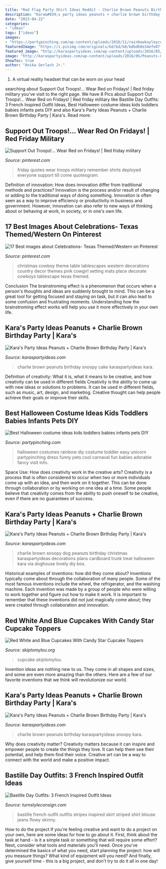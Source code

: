 ```yaml
---
title: "Red Flag Party Shirt Ideas Reddit - Charlie Brown Peanuts Birthday Karaspartyideas Snoopy Kara"
description: "Kara&#039;s party ideas peanuts + charlie brown birthday party"
date: "2023-04-22"
categories:
- "ideas"
tags: ["ideas"]
images:
- "https://partypinching.com/wp-content/uploads/2016/11/rainbowkayleycox-2.jpg"
featuredImage: "https://i.pinimg.com/originals/bd/bd/b8/bdbdb8e34efe87f5063e2cd1664f697b.jpg"
featured_image: "http://karaspartyideas.com/wp-content/uploads/2016/05/Peanuts-Charlie-Brown-Birthday-Party-via-Karas-Party-Ideas-KarasPartyIdeas.com31.jpeg"
image: "http://karaspartyideas.com/wp-content/uploads/2016/05/Peanuts-Charlie-Brown-Birthday-Party-via-Karas-Party-Ideas-KarasPartyIdeas.com29.jpeg"
ShowToc: true
author: "Anika Gerlach Jr."
---
```



1. A virtual reality headset that can be worn on your head

	

		
searching about Support Out Troops!... Wear Red on Fridays! | Red friday military you've visit to the right page. We have 8 Pics about Support Out Troops!... Wear Red on Fridays! | Red friday military like Bastille Day Outfits: 3 French Inspired Outfit Ideas, Best Halloween costume ideas kids toddlers babies infants pets DIY and also Kara&#039;s Party Ideas Peanuts + Charlie Brown Birthday Party | Kara&#039;s. Read more:
		
    
## Support Out Troops!... Wear Red On Fridays! | Red Friday Military

<img loading=lazy src="https://i.pinimg.com/originals/bd/bd/b8/bdbdb8e34efe87f5063e2cd1664f697b.jpg" onerror="this.onerror=null;this.src='https://tse1.mm.bing.net/th?id=OIP.WdSyY0jjwSjtQUemAAsLWgHaKX&amp;pid=15.1';" alt="Support Out Troops!... Wear Red on Fridays! | Red friday military">

_Source: pinterest.com_

>friday quotes wear troops military remember shirts deployed everyone support till come quotesgram. 

	

Definition of innovation: How does innovation differ from traditional methods and practices?
Innovation is the process and/or result of changing or adding to the traditional ways of doing something. Innovation is often seen as a way to improve efficiency or productivity in business and government. However, innovation can also refer to new ways of thinking about or behaving at work, in society, or in one's own life.

    
## 17 Best Images About Celebrations- Texas Themed/Western On Pinterest

<img loading=lazy src="https://s-media-cache-ak0.pinimg.com/736x/20/fe/d3/20fed3cf23d6787e79ca5988f9b77799.jpg" onerror="this.onerror=null;this.src='https://tse1.mm.bing.net/th?id=OIP.lryD1vneuZxfpgUAJmApBQHaJ4&amp;pid=15.1';" alt="17 Best images about Celebrations- Texas Themed/Western on Pinterest">

_Source: pinterest.com_

>christmas cowboy theme table tablescapes western decorations country decor themes pink cowgirl setting mats place decorate cowboys tablescape texas themed. 

	

Conclusion
The brainstroming effect is a phenomenon that occurs when a person's thoughts and ideas are suddenly brought to mind. This can be a great tool for getting focused and staying on task, but it can also lead to some confusion and frustrating moments. Understanding how the brainstroming effect works will help you use it more effectively in your own life.

    
## Kara&#039;s Party Ideas Peanuts + Charlie Brown Birthday Party | Kara&#039;s

<img loading=lazy src="http://karaspartyideas.com/wp-content/uploads/2016/05/Peanuts-Charlie-Brown-Birthday-Party-via-Karas-Party-Ideas-KarasPartyIdeas.com29.jpeg" onerror="this.onerror=null;this.src='https://tse3.mm.bing.net/th?id=OIP.TiAVxbK9OfKl4yu4PluLcwHaLH&amp;pid=15.1';" alt="Kara&#039;s Party Ideas Peanuts + Charlie Brown Birthday Party | Kara&#039;s">

_Source: karaspartyideas.com_

>charlie brown peanuts birthday snoopy cake karaspartyideas kara. 

	

Definition of creativity: What it is, what it means to be creative, and how creativity can be used in different fields
Creativity is the ability to come up with new ideas or solutions to problems. It can be used in different fields, such as music, art, design, and marketing. Creative thought can help people achieve their goals or improve their skills.

    
## Best Halloween Costume Ideas Kids Toddlers Babies Infants Pets DIY

<img loading=lazy src="https://partypinching.com/wp-content/uploads/2016/11/rainbowkayleycox-2.jpg" onerror="this.onerror=null;this.src='https://tse4.mm.bing.net/th?id=OIP.vLZTiQvkT90UJPzds3kZnQHaJv&amp;pid=15.1';" alt="Best Halloween costume ideas kids toddlers babies infants pets DIY">

_Source: partypinching.com_

>halloween costumes rainbow diy costume toddler easy unicorn partypinching dress funny pets cool carnaval fun babies adorable fancy visit info. 

	

Space Use: How does creativity work in the creative arts?
Creativity is a process that is often considered to occur when two or more individuals come up with an idea, and then work on it together. This can be done through collaboration or by working on one idea at a time. Some people believe that creativity comes from the ability to push oneself to be creative, even if there are no guarantees of success.

    
## Kara&#039;s Party Ideas Peanuts + Charlie Brown Birthday Party | Kara&#039;s

<img loading=lazy src="http://karaspartyideas.com/wp-content/uploads/2016/05/Peanuts-Charlie-Brown-Birthday-Party-via-Karas-Party-Ideas-KarasPartyIdeas.com31.jpeg" onerror="this.onerror=null;this.src='https://tse1.mm.bing.net/th?id=OIP.ksYaSEWjqjqwIuC0krWTegHaLH&amp;pid=15.1';" alt="Kara&#039;s Party Ideas Peanuts + Charlie Brown Birthday Party | Kara&#039;s">

_Source: karaspartyideas.com_

>charlie brown snoopy dog peanuts birthday christmas karaspartyideas decorations plans cardboard trunk treat halloween kara via doghouse lovely diy box. 

	

Historical examples of inventions: how did they come about?
Inventions typically come about through the collaboration of many people. Some of the most famous inventions include the wheel, the refrigerator, and the washing machine. Each invention was made by a group of people who were willing to work together and figure out how to make it work. It is important to remember that these inventions did not just magically come about; they were created through collaboration and innovation.

    
## Red White And Blue Cupcakes With Candy Star Cupcake Toppers

<img loading=lazy src="https://www.skiptomylou.org/wp-content/uploads/2016/06/fourth-of-july-cupcakes-800x1200.jpg" onerror="this.onerror=null;this.src='https://tse2.mm.bing.net/th?id=OIP.ygn-R_OPhN9xKkd1T1UozgHaLH&amp;pid=15.1';" alt="Red White and Blue Cupcakes With Candy Star Cupcake Toppers">

_Source: skiptomylou.org_

>cupcake skiptomylou. 

	

Invention ideas are nothing new to us. They come in all shapes and sizes, and some are even more amazing than the others. Here are a few of our favorite inventions that we think will revolutionize our world.

    
## Kara&#039;s Party Ideas Peanuts + Charlie Brown Birthday Party | Kara&#039;s

<img loading=lazy src="https://karaspartyideas.com/wp-content/uploads/2016/05/Peanuts-Charlie-Brown-Birthday-Party-via-Karas-Party-Ideas-KarasPartyIdeas.com30.jpeg" onerror="this.onerror=null;this.src='https://tse1.mm.bing.net/th?id=OIP.r9EqwFpIkao2k4Qpy0TJngHaKc&amp;pid=15.1';" alt="Kara&#039;s Party Ideas Peanuts + Charlie Brown Birthday Party | Kara&#039;s">

_Source: karaspartyideas.com_

>charlie brown peanuts birthday karaspartyideas snoopy kara. 

	

Why does creativity matter?
Creativity matters because it can inspire and empower people to create the things they love. It can help them see their potential, and help them find their voice. Creative art can be a way to connect with the world and make a positive impact.

    
## Bastille Day Outfits: 3 French Inspired Outfit Ideas

<img loading=lazy src="https://turnstyleconsign.com/wp-content/uploads/2015/07/bastille-day-stripes.jpg" onerror="this.onerror=null;this.src='https://tse1.mm.bing.net/th?id=OIP.3_T1BDcdZdJZK5A7xDRu4gAAAA&amp;pid=15.1';" alt="Bastille Day Outfits: 3 French Inspired Outfit Ideas">

_Source: turnstyleconsign.com_

>bastille french outfit outfits stripes inspired skirt striped shirt blouse jeans flowy skinny. 

	

How to do the project
If you're feeling creative and want to do a project on your own, here are some ideas for how to go about it. First, think about the task at hand - is it a simple task or something that will require some effort? Next, consider what tools and materials you'll need. Once you've determined the basics of what you need, start planning the project: how will you measure things? What kind of equipment will you need? And finally, give yourself time - this is a big project, and don't try to do it all in one day!

